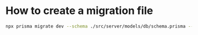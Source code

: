# How to create a migration file

```sh
npx prisma migrate dev --schema ./src/server/models/db/schema.prisma --name name_of_migration --create-only
```
